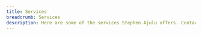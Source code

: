 ```yaml
---
title: Services
breadcrumb: Services
description: Here are some of the services Stephen Ajulu offers. Contact him today. Stephen Ajulu is a Frontend Web Developer, Designer and Creator, interested in building digital products, brands and experiences.
---
```



